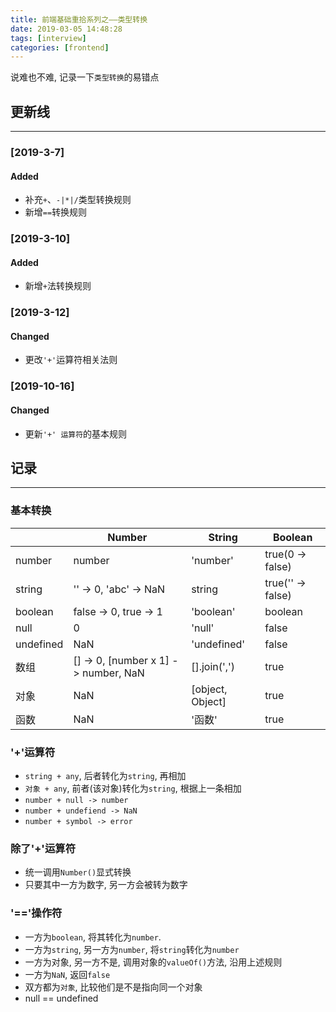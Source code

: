 ```yaml
---
title: 前端基础重拾系列之——类型转换
date: 2019-03-05 14:48:28
tags: [interview]
categories: [frontend]
---
```


说难也不难, 记录一下`类型转换`的易错点


<!-- more -->


## 更新线

------

### [2019-3-7]

#### Added

- 补充`+`、`-|*|/`类型转换规则
- 新增`==`转换规则

### [2019-3-10]

#### Added

- 新增`+`法转换规则

### [2019-3-12]

#### Changed

- 更改`'+'`运算符相关法则

### [2019-10-16]

#### Changed

- 更新`'+' 运算符`的基本规则

## 记录

------

### 基本转换

|           | Number                               | String           | Boolean           |
| --------- | ------------------------------------ | ---------------- | ----------------- |
| number    | number                               | 'number'         | true(0 -> false)  |
| string    | '' -> 0, 'abc' -> NaN                | string           | true('' -> false) |
| boolean   | false -> 0, true -> 1                | 'boolean'        | boolean           |
| null      | 0                                    | 'null'           | false             |
| undefined | NaN                                  | 'undefined'      | false             |
| 数组      | [] -> 0, [number x 1] -> number, NaN | [].join(',')     | true              |
| 对象      | NaN                                  | [object, Object] | true              |
| 函数      | NaN                                  | '函数'           | true              |

### '+'运算符

- `string + any`, 后者转化为`string`, 再相加
- `对象 + any`, 前者(该对象)转化为`string`, 根据上一条相加
- `number + null -> number`
- `number + undefiend -> NaN`
- `number + symbol -> error`

### 除了'+'运算符

- 统一调用`Number()`显式转换
- 只要其中一方为数字, 另一方会被转为数字

### '=='操作符

- 一方为`boolean`, 将其转化为`number`.
- 一方为`string`, 另一方为`number`, 将`string`转化为`number`
- 一方为对象, 另一方不是, 调用对象的`valueOf()`方法, 沿用上述规则
- 一方为`NaN`, 返回`false`
- 双方都为`对象`, 比较他们是不是指向同一个对象
- null == undefined